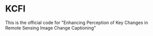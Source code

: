 # KCFI
This is the official code for "Enhancing Perception of Key Changes in Remote Sensing Image Change Captioning"
